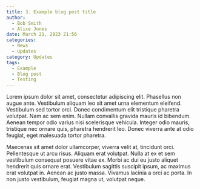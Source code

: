 ```yaml
---
title: 3. Example blog post title
author:
  - Bob Smith
  - Alice Jones
date: March 21, 2023 21:56
categories:
  - News
  - Updates
category: Updates
tags:
  - Example
  - Blog post
  - Testing
---
```


Lorem ipsum dolor sit amet, consectetur adipiscing elit. Phasellus non augue ante. Vestibulum aliquam leo sit amet urna elementum eleifend. Vestibulum sed tortor orci. Donec condimentum elit tristique pharetra volutpat. Nam ac sem enim. Nullam convallis gravida mauris id bibendum. Aenean tempor odio varius nisi scelerisque vehicula. Integer odio mauris, tristique nec ornare quis, pharetra hendrerit leo. Donec viverra ante at odio feugiat, eget malesuada tortor pharetra.
<!--more-->

Maecenas sit amet dolor ullamcorper, viverra velit at, tincidunt orci. Pellentesque ut arcu risus. Aliquam erat volutpat. Nulla at ex et sem vestibulum consequat posuere vitae ex. Morbi ac dui eu justo aliquet hendrerit quis ornare erat. Vestibulum sagittis suscipit ipsum, ac maximus erat volutpat in. Aenean ac justo massa. Vivamus lacinia a orci ac porta. In non justo vestibulum, feugiat magna ut, volutpat neque.

